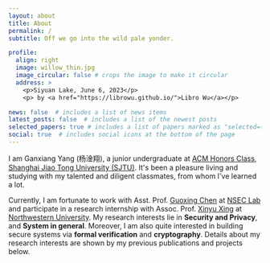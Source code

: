 ```yaml
---
layout: about
title: About
permalink: /
subtitle: Off we go into the wild pale yonder.

profile:
  align: right
  image: willow_thin.jpg
  image_circular: false # crops the image to make it circular
  address: >
    <p>Siyuan Lake, June 6, 2023</p>
    <p> by <a href="https://librowu.github.io/">Libro Wu</a></p>

news: false  # includes a list of news items
latest_posts: false  # includes a list of the newest posts
selected_papers: true # includes a list of papers marked as "selected={true}"
social: true  # includes social icons at the bottom of the page
---
```


I am Ganxiang Yang (杨淦翔), a junior undergraduate at [ACM Honors Class](https://acm.sjtu.edu.cn/home),
[Shanghai Jiao Tong University (SJTU)](https://en.sjtu.edu.cn/). 
It's been a pleasure living and studying with my talented and diligent classmates, from whom I've learned a lot.

Currently, I am fortunate to work with Asst. Prof. [Guoxing Chen](https://donnod.github.io/) at [NSEC Lab](https://nsec.sjtu.edu.cn/)
and participate in a research internship with Assoc. Prof. [Xinyu Xing](http://xinyuxing.org/) at [Northwestern University](https://www.mccormick.northwestern.edu/).
My research interests lie in <span style="font-weight: bold">Security and Privacy</span>, and <span style="font-weight: bold">System in general</span>. Moreover, I am also quite interested in building secure systems via <span style="font-weight: bold">formal verification</span> and <span style="font-weight: bold">cryptography</span>. Details about my research interests are shown by my previous publications and projects below.

<!-- My WeChat is `arxgy_`. Feel free to contact me. -->
